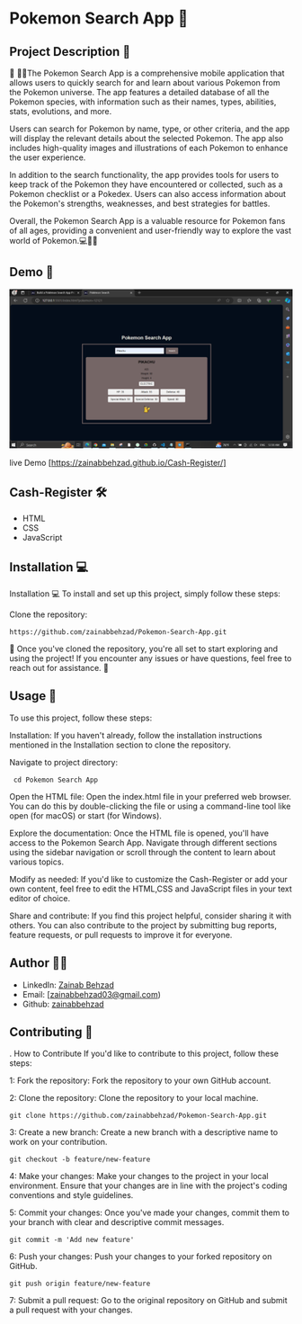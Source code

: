 # Pokemon Search App 🚀

## Project Description 📝

🌟 👩‍💻The Pokemon Search App is a comprehensive mobile application that allows users to quickly search for and learn about various Pokemon from the Pokemon universe. The app features a detailed database of all the Pokemon species, with information such as their names, types, abilities, stats, evolutions, and more.

Users can search for Pokemon by name, type, or other criteria, and the app will display the relevant details about the selected Pokemon. The app also includes high-quality images and illustrations of each Pokemon to enhance the user experience.

In addition to the search functionality, the app provides tools for users to keep track of the Pokemon they have encountered or collected, such as a Pokemon checklist or a Pokedex. Users can also access information about the Pokemon's strengths, weaknesses, and best strategies for battles.

Overall, the Pokemon Search App is a valuable resource for Pokemon fans of all ages, providing a convenient and user-friendly way to explore the vast world of Pokemon.💻📝🚀

## Demo 📸
![Pokemon Search App](images/Screenshot%20(49).png)

live Demo [https://zainabbehzad.github.io/Cash-Register/]


## Cash-Register 🛠️
- HTML
- CSS
- JavaScript

## Installation 💻

Installation 💻
To install and set up this project, simply follow these steps:

Clone the repository:

    https://github.com/zainabbehzad/Pokemon-Search-App.git

🎉 Once you've cloned the repository, you're all set to start exploring and using the project! If you encounter any issues or have questions, feel free to reach out for assistance. 🚀

## Usage 🎯
To use this project, follow these steps:

Installation: If you haven't already, follow the installation instructions mentioned in the Installation section to clone the repository.

Navigate to project directory:

     cd Pokemon Search App

Open the HTML file: Open the index.html file in your preferred web browser. You can do this by double-clicking the file or using a command-line tool like open (for macOS) or start (for Windows).

Explore the documentation: Once the HTML file is opened, you'll have access to the Pokemon Search App. Navigate through different sections using the sidebar navigation or scroll through the content to learn about various topics.

Modify as needed: If you'd like to customize the Cash-Register or add your own content, feel free to edit the HTML,CSS and JavaScript files in your text editor of choice.

Share and contribute: If you find this project helpful, consider sharing it with others. You can also contribute to the project by submitting bug reports, feature requests, or pull requests to improve it for everyone.


## Author 👩‍💻

- LinkedIn: [Zainab Behzad](https://www.linkedin.com/in/zainab-behzad-3126692b5)
- Email: [zainabbehzad03@gmail.com)
- Github: [zainabbehzad](https://github.com/)

## Contributing 🤝

. How to Contribute
If you'd like to contribute to this project, follow these steps:

1: Fork the repository: Fork the repository to your own GitHub account.

2: Clone the repository: Clone the repository to your local machine.

    git clone https://github.com/zainabbehzad/Pokemon-Search-App.git

3: Create a new branch: Create a new branch with a descriptive name to work on your contribution.

    git checkout -b feature/new-feature

4: Make your changes: Make your changes to the project in your local environment. Ensure that your changes are in line with the project's coding conventions and style guidelines.

5: Commit your changes: Once you've made your changes, commit them to your branch with clear and descriptive commit messages.

    git commit -m 'Add new feature'

6: Push your changes: Push your changes to your forked repository on GitHub.

    git push origin feature/new-feature
    
7: Submit a pull request: Go to the original repository on GitHub and submit a pull request with your changes.

